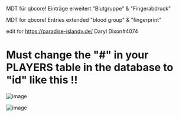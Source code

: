 MDT für qbcore!
Einträge erweitert "Blutgruppe" & "Fingerabdruck"

MDT for qbcore!
Entries extended "blood group" & "fingerprint"

edit for https://paradise-islandv.de/
Daryl Dixon#4074



# Must change the "#" in your PLAYERS table in the database to "id" like this !!

![image](https://user-images.githubusercontent.com/57848836/124848636-e06d9880-df62-11eb-88aa-c0e211b039e3.png)

![image](https://user-images.githubusercontent.com/57848836/133552468-22a54f28-98ca-4eaf-b3a8-79f13d8b3d35.png)
